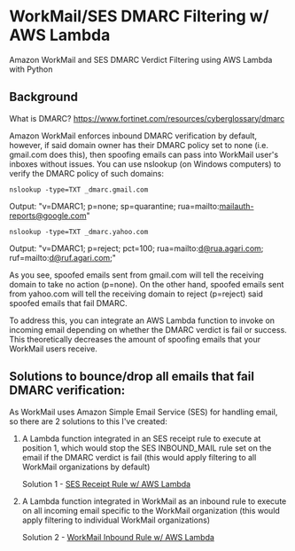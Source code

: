 # WorkMail/SES DMARC Filtering w/ AWS Lambda
Amazon WorkMail and SES DMARC Verdict Filtering using AWS Lambda with Python

## Background
What is DMARC? https://www.fortinet.com/resources/cyberglossary/dmarc

Amazon WorkMail enforces inbound DMARC verification by default, however, if said domain owner has their DMARC policy set to none (i.e. gmail.com does this), then spoofing emails can pass into WorkMail user's inboxes without issues. You can use nslookup (on Windows computers) to verify the DMARC policy of such domains:

```
nslookup -type=TXT _dmarc.gmail.com
```

Output: "v=DMARC1; p=none; sp=quarantine; rua=mailto:mailauth-reports@google.com"

```
nslookup -type=TXT _dmarc.yahoo.com
```

Output: "v=DMARC1; p=reject; pct=100; rua=mailto:d@rua.agari.com; ruf=mailto:d@ruf.agari.com;"

As you see, spoofed emails sent from gmail.com will tell the receiving domain to take no action (p=none). On the other hand, spoofed emails sent from yahoo.com will tell the receiving domain to reject (p=reject) said spoofed emails that fail DMARC.

To address this, you can integrate an AWS Lambda function to invoke on incoming email depending on whether the DMARC verdict is fail or success. This theoretically decreases the amount of spoofing emails that your WorkMail users receive.

## Solutions to bounce/drop all emails that fail DMARC verification:

As WorkMail uses Amazon Simple Email Service (SES) for handling email, so there are 2 solutions to this I've created:

1. A Lambda function integrated in an SES receipt rule to execute at position 1, which would stop the SES INBOUND_MAIL rule set on the email if the DMARC verdict is fail (this would apply filtering to all WorkMail organizations by default)

    Solution 1 - [SES Receipt Rule w/ AWS Lambda](https://github.com/austinwebber/WorkMail-SES-DMARC/tree/main/ses-dmarc-verdict-filtering)

2. A Lambda function integrated in WorkMail as an inbound rule to execute on all incoming email specific to the WorkMail organization (this would apply filtering to individual WorkMail organizations)

    Solution 2 - [WorkMail Inbound Rule w/ AWS Lambda](https://github.com/austinwebber/WorkMail-SES-DMARC/tree/main/workmail-dmarc-verdict-filtering)

